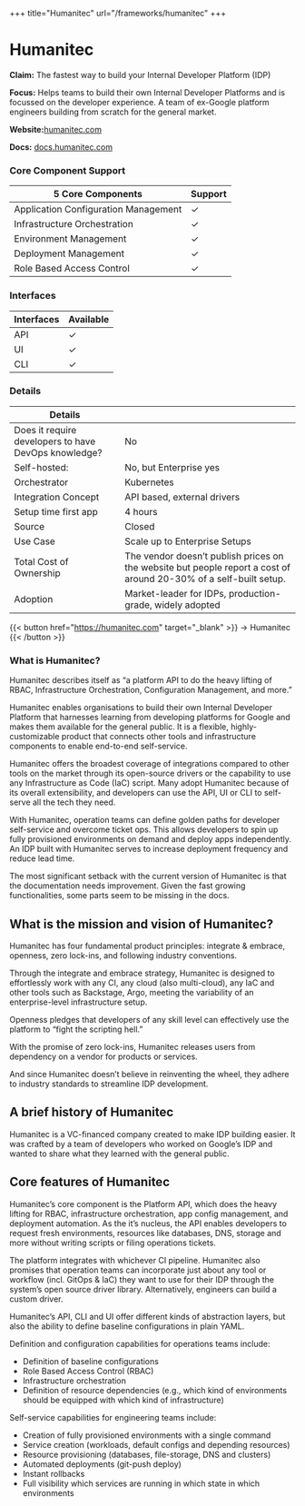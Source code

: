 +++
title="Humanitec"
url="/frameworks/humanitec"
+++

# Humanitec

**Claim:** The fastest way to build your Internal Developer Platform (IDP)

**Focus:** Helps teams to build their own Internal Developer Platforms and is focussed on the developer experience. A team of ex-Google platform engineers building from scratch for the general market.

**Website:**[humanitec.com](https://humanitec.com/)

**Docs:** [docs.humanitec.com](https://docs.humanitec.com/)

### Core Component Support

| 5 Core Components | Support |
| --- | ----------- |
| Application Configuration Management | ✓ |
| Infrastructure Orchestration | ✓ |
| Environment Management | ✓ |
| Deployment Management | ✓ |
| Role Based Access Control | ✓

### Interfaces

| Interfaces | Available |
| --- | ----------- |
| API | ✓ |
| UI | ✓ |
| CLI | ✓ |

### Details

| Details |  |
| --- | ----------- |
| Does it require developers to have DevOps knowledge? | No |
| Self-hosted: | No, but Enterprise yes |
| Orchestrator | Kubernetes |
| Integration Concept | API based, external drivers |
| Setup time first app | 4 hours |
| Source | Closed |
| Use Case | Scale up to Enterprise Setups |
| Total Cost of Ownership | The vendor doesn’t publish prices on the website but people report a cost of around 20-30% of a self-built setup. |
| Adoption | Market-leader for IDPs, production-grade, widely adopted |

{{< button href="https://humanitec.com" target="_blank" >}}
-> Humanitec
{{< /button >}}  

### What is Humanitec?
 
Humanitec describes itself as “a platform API to do the heavy lifting of RBAC, Infrastructure Orchestration, Configuration Management, and more.”
 
Humanitec enables organisations to build their own Internal Developer Platform that harnesses learning from developing platforms for Google and makes them available for the general public. It is a flexible, highly-customizable product that connects other tools and infrastructure components to enable end-to-end self-service.
 
Humanitec offers the broadest coverage of integrations compared to other tools on the market through its open-source drivers or the capability to use any Infrastructure as Code (IaC) script. Many adopt Humanitec because of its overall extensibility, and developers can use the API, UI or CLI to self-serve all the tech they need.
 
With Humanitec, operation teams can define golden paths for developer self-service and overcome ticket ops. This allows developers to spin up fully provisioned environments on demand and deploy apps independently. An IDP built with Humanitec serves to increase deployment frequency and reduce lead time.
 
The most significant setback with the current version of Humanitec is that the documentation needs improvement. Given the fast growing functionalities, some parts seem to be missing in the docs.
 
## What is the mission and vision of Humanitec?
 
Humanitec has four fundamental product principles: integrate & embrace, openness, zero lock-ins, and following industry conventions.
 
Through the integrate and embrace strategy, Humanitec is designed to effortlessly work with any CI, any cloud (also multi-cloud), any IaC and other tools such as Backstage, Argo, meeting the variability of an enterprise-level infrastructure setup.
 
Openness pledges that developers of any skill level can effectively use the platform to “fight the scripting hell.”
 
With the promise of zero lock-ins, Humanitec releases users from dependency on a vendor for products or services.
 
And since Humanitec doesn’t believe in reinventing the wheel, they adhere to industry standards to streamline IDP development.
 
## A brief history of Humanitec
 
Humanitec is a VC-financed company created to make IDP building easier. It was crafted by a team of developers who worked on Google’s IDP and wanted to share what they learned with the general public.
 
## Core features of Humanitec
 
Humanitec’s core component is the Platform API, which does the heavy lifting for RBAC, infrastructure orchestration, app config management, and deployment automation. As the it’s nucleus, the API enables developers to request fresh environments, resources like databases, DNS, storage and more without writing scripts or filing operations tickets.
 
The platform integrates with whichever CI pipeline. Humanitec also promises that operation teams can incorporate just about any tool or workflow (incl. GitOps & IaC) they want to use for their IDP through the system’s open source driver library. Alternatively, engineers can build a custom driver.
 
Humanitec’s API, CLI and UI offer different kinds of abstraction layers, but also the ability to define baseline configurations in plain YAML.

Definition and configuration capabilities for operations teams include:
- Definition of baseline configurations
- Role Based Access Control (RBAC)  
- Infrastructure orchestration
- Definition of resource dependencies (e.g., which kind of environments should be equipped with which kind of infrastructure)


Self-service capabilities for engineering teams include:
- Creation of fully provisioned environments with a single command
- Service creation (workloads, default configs and depending resources)
- Resource provisioning (databases, file-storage, DNS and clusters)
- Automated deployments (git-push deploy)
- Instant rollbacks
- Full visibility which services are running in which state in which environments
